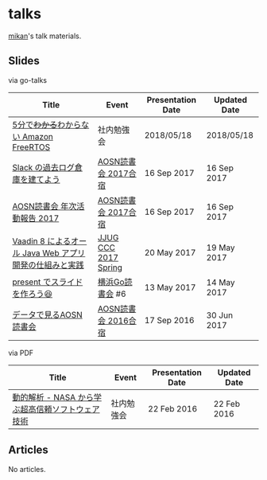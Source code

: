 # talks

[mikan](https://github.com/mikan)'s talk materials.

## Slides

via go-talks

| Title                       | Event | Presentation Date | Updated Date |
| --------------------------- | ----- | ----------------- | ------------ |
| [5分で~~わかる~~わからない Amazon FreeRTOS](https://go-talks.appspot.com/github.com/mikan/talks/amazon-freertos-5min.slide#1) | 社内勉強会 | 2018/05/18 | 2018/05/18 |
| [Slack の過去ログ倉庫を建てよう](https://go-talks.appspot.com/github.com/mikan/talks/aosn-lt-2017.slide) | [AOSN読書会 2017合宿](http://aosn.ws/event/6-0916camp) | 16 Sep 2017 | 16 Sep 2017 |
| [AOSN読書会 年次活動報告 2017](https://go-talks.appspot.com/github.com/mikan/talks/aosn-report-2017.slide) | [AOSN読書会 2017合宿](http://aosn.ws/event/6-0916camp) | 16 Sep 2017 | 16 Sep 2017 |
| [Vaadin 8 によるオール Java Web アプリ開発の仕組みと実践](https://go-talks.appspot.com/github.com/mikan/talks/ccc-vaadin-8.slide) | [JJUG CCC 2017 Spring](http://www.java-users.jp/ccc2017spring/) | 20 May 2017 | 19 May 2017 |
| [present でスライドを作ろう😆](https://go-talks.appspot.com/github.com/mikan/talks/intro-to-present.slide) | [横浜Go読書会](https://yokohama-go-reading.connpass.com/) #6 | 13 May 2017 | 14 May 2017 |
| [データで見るAOSN読書会](https://go-talks.appspot.com/github.com/mikan/talks/aosn-lt-2016.slide) | [AOSN読書会 2016合宿](http://aosn.ws/event/3-0917camp) | 17 Sep 2016 | 30 Jun 2017 |

via PDF

| Title                       | Event | Presentation Date | Updated Date |
| --------------------------- | ----- | ----------------- | ------------ |
| [動的解析 - NASA から学ぶ超高信頼ソフトウェア技術](https://github.com/mikan/jpf-demo/blob/master/docs/2016-02-22_APDC-DevFest-4.pdf) | 社内勉強会 | 22 Feb 2016 | 22 Feb 2016 |

## Articles

No articles.
